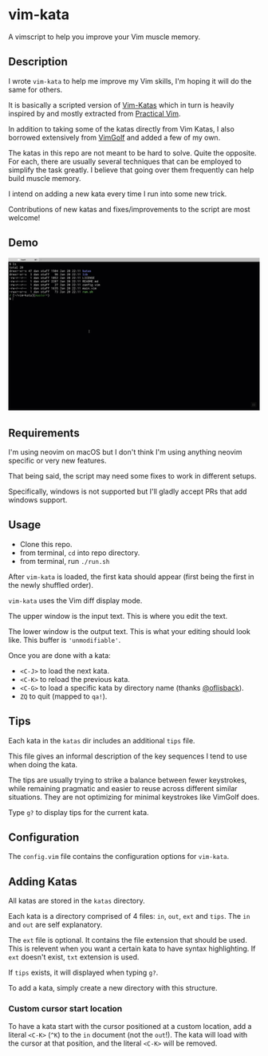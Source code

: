 # vim-kata

A vimscript to help you improve your Vim muscle memory.

## Description

I wrote `vim-kata` to help me improve my Vim skills, I'm hoping it will do the same for others.

It is basically a scripted version of [Vim-Katas](https://github.com/adomokos/Vim-Katas)
which in turn is heavily inspired by and mostly extracted from
[Practical Vim](https://pragprog.com/book/dnvim/practical-vim).

In addition to taking some of the katas directly from Vim Katas, I also borrowed extensively from
[VimGolf](https://www.vimgolf.com/) and added a few of my own.

The katas in this repo are not meant to be hard to solve. Quite the opposite. For each, there are usually
several techniques that can be employed to simplify the task greatly. I believe that going over them
frequently can help build muscle memory.

I intend on adding a new kata every time I run into some new trick.

Contributions of new katas and fixes/improvements to the script are most welcome!

## Demo

![Screencast](https://github.com/dankilman/vim-kata/raw/master/doc/demo.gif)

## Requirements

I'm using neovim on macOS but I don't think I'm using anything neovim specific or very new features.

That being said, the script may need some fixes to work in different setups.

Specifically, windows is not supported but I'll gladly accept PRs that add windows support.

## Usage

* Clone this repo.
* from terminal, `cd` into repo directory.
* from terminal, run `./run.sh`

After `vim-kata` is loaded, the first kata should appear (first being the first in the newly shuffled order).

`vim-kata` uses the Vim diff display mode.

The upper window is the input text. This is where you edit the text.

The lower window is the output text. This is what your editing should look like. This buffer is `'unmodifiable'`.

Once you are done with a kata:

* `<C-J>` to load the next kata.
* `<C-K>` to reload the previous kata.
* `<C-G>` to load a specific kata by directory name (thanks [@oflisback](https://github.com/oflisback)).
* `ZQ` to quit (mapped to `qa!`).

## Tips

Each kata in the `katas` dir includes an additional `tips` file.

This file gives an informal description of the key sequences I tend to use when doing the kata.

The tips are usually trying to strike a balance between fewer keystrokes, while remaining pragmatic and
easier to reuse across different similar situations.
They are not optimizing for minimal keystrokes like VimGolf does.

Type `g?` to display tips for the current kata.

## Configuration

The `config.vim` file contains the configuration options for `vim-kata`.

## Adding Katas

All katas are stored in the `katas` directory.

Each kata is a directory comprised of 4 files: `in`, `out`, `ext` and `tips`.
The `in` and `out` are self explanatory.

The `ext` file is optional. It contains the file extension that should be used.
This is relevent when you want a certain kata to have syntax highlighting.
If `ext` doesn't exist, `txt` extension is used.

If `tips` exists, it will displayed when typing `g?`.

To add a kata, simply create a new directory with this structure.

### Custom cursor start location

To have a kata start with the cursor positioned at a custom location,
add a literal `<C-K>` (`^K`) to the `in` document (not the `out`!). The kata will load with the cursor
at that position, and the literal `<C-K>` will be removed.
